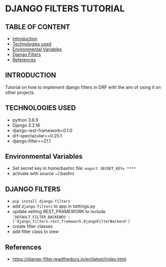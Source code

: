 # DJANGO FILTERS TUTORIAL

## TABLE OF CONTENT 
* [Introduction](#introduction)    
* [Technologies used](#technologies-used)
* [Environmental Variables](#environmental-variables)
* [Django Filters](#django-filters)
* [References](#references)


## INTRODUCTION

Tutorial on how to implement django filters in DRF with the aim of using it on other projects.


## TECHNOLOGIES USED

* python 3.6.9
* Django 3.2.16
* django-rest-framework=0.1.0
* drf-spectacular==0.25.1
* django-filter==21.1

## Environmental Variables

* Set secret key in home/bashrc file: ``` export SECRET_KEY= **** ```
* activate with source ~/.bashrc


## DJANGO FILTERS

* ``` pip install django-filters  ```
* add ``` django-filters ``` to app in settings.py
* update setting REST_FRAMEWORK to include ``` 'DEFAULT_FILTER_BACKENDS': ['django_filters.rest_framework.DjangoFilterBackend'] ```
* create filter classes
* add filter class to view


## References

* https://django-filter.readthedocs.io/en/latest/index.html




